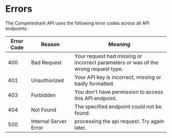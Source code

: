 # Errors

The Competeshark API uses the following error codes across all API endpoints:


Error Code | Reason | Meaning
---------- | ------- | -------
400 | Bad Request | Your request had missing or incorrect parameters or was of the wrong request type.
401 | Unauthorized | Your API key is incorrect, missing or badly formatted.
403 | Forbidden | You don't have permission to access this API endpoint.
404 | Not Found | The specified endpoint could not be found.
500 | Internal Server Error | processing the api request. Try again later.
